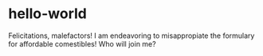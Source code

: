 # hello-world

 Felicitations, malefactors! 
 I am endeavoring to misappropiate the formulary for affordable comestibles! Who will join me? 
